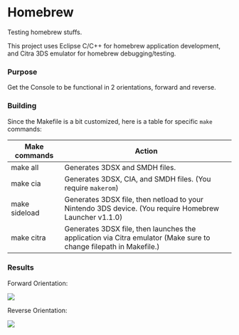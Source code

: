 # Homebrew

Testing homebrew stuffs.

This project uses Eclipse C/C++ for homebrew application development, and Citra 3DS emulator for homebrew debugging/testing.

### Purpose

Get the Console to be functional in 2 orientations, forward and reverse.

### Building

Since the Makefile is a bit customized, here is a table for specific `make` commands:

|Make commands|Action|
|---|---|
|make all|Generates 3DSX and SMDH files.|
|make cia|Generates 3DSX, CIA, and SMDH files. (You require `makerom`)|
|make sideload|Generates 3DSX file, then netload to your Nintendo 3DS device. (You require Homebrew Launcher v1.1.0)|
|make citra|Generates 3DSX file, then launches the application via Citra emulator (Make sure to change filepath in Makefile.)|


### Results

Forward Orientation:

![](http://i.imgur.com/gz15sh3.png)

Reverse Orientation:

![](http://i.imgur.com/10rw5QP.png)